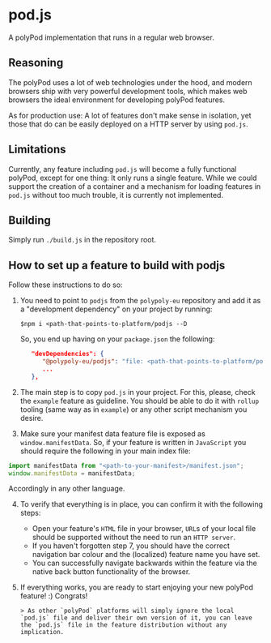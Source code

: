 # pod.js

A polyPod implementation that runs in a regular web browser.

## Reasoning

The polyPod uses a lot of web technologies under the hood, and modern
browsers ship with very powerful development tools, which makes web
browsers the ideal environment for developing polyPod features.

As for production use: A lot of features don't make sense in
isolation, yet those that do can be easily deployed on a HTTP server
by using `pod.js`.

## Limitations

Currently, any feature including `pod.js` will become a fully
functional polyPod, except for one thing: It only runs a single
feature. While we could support the creation of a container and a
mechanism for loading features in `pod.js` without too much trouble,
it is currently not implemented.

## Building

Simply run `./build.js` in the repository root.

## How to set up a feature to build with podjs

Follow these instructions to do so:

1.  You need to point to `podjs` from the `polypoly-eu` repository and
    add it as a "development dependency" on your project by running:

    `$npm i <path-that-points-to-platform/podjs --D`

    So, you end up having on your `package.json` the following:

    ```json
       "devDependencies": {
          "@polypoly-eu/podjs": "file: <path-that-points-to-platform/podjs>",
          ...
       },

    ```

2.  The main step is to copy `pod.js` in your project. For this, please, check the `example` feature as guideline. You should be able to do it with `rollup` tooling (same way as in `example`) or any other script mechanism you desire.

3.  Make sure your manifest data feature file is exposed as `window.manifestData`.
    So, if your feature is written in `JavaScript` you should require the following in your main index file:

```js
import manifestData from "<path-to-your-manifest>/manifest.json";
window.manifestData = manifestData;
```

Accordingly in any other language.

4.  To verify that everything is in place, you can confirm it with the following steps:

    -   Open your feature's `HTML` file in your browser, `URL`s of your local file should be supported without the need to run an `HTTP server`.
    -   If you haven't forgotten step 7, you should have the correct navigation bar colour and the (localized) feature name you have set.
    -   You can successfully navigate backwards within the feature via the native back button functionality of the browser.

5.  If everything works, you are ready to start enjoying your new polyPod feature! :)
    Congrats!

        > As other `polyPod` platforms will simply ignore the local `pod.js` file and deliver their own version of it, you can leave the `pod.js` file in the feature distribution without any implication.
